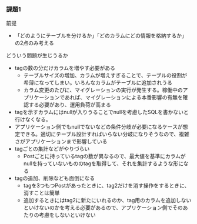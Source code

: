 ### 課題1

前提
- 「どのようにテーブルを分けるか」「どのカラムにどの情報を格納するか」の2点のみ考える

どういう問題が生じうるか
- tagの数の分だけカラムを増やす必要がある
  - テーブルサイズの増加、カラムが増えすぎることで、テーブルの役割が希薄になってしまい。いろんなカラムがテーブルに追加されうる
  - カラム変更のたびに、マイグレーションの実行が発生する。稼働中のアプリケーションであれば、マイグレーションによる本番影響の有無を確認する必要があり、運用負荷が高まる
- tagを示すカラムにはnullが入りうることでnullを考慮したSQLを書かないと行けなくなる。
- アプリケーション側でもnullでないなどの条件分岐が必要になるケースが想定できる。適切にテーブル設計すればいらない分岐になりそうなので、複雑さがアプリケーションまで影響している
- tagごとの集計などがやりづらい
  - Postごとに持っているtagの数が異なるので、最大値を基準にカラムがnullを持っていないもののtagを取得して、それを集計するような形になる
- tagの追加、削除なども面倒になる
  - tagを3つもつPostがあったときに、tag2だけを消す操作をするときに、消すことは簡単
  - 追加するときにはtag2に新たにいれるのか、tag用のカラムを追加しないといけないのかを考える必要があるので、アプリケーション側でそのあたりの考慮をしないといけない
